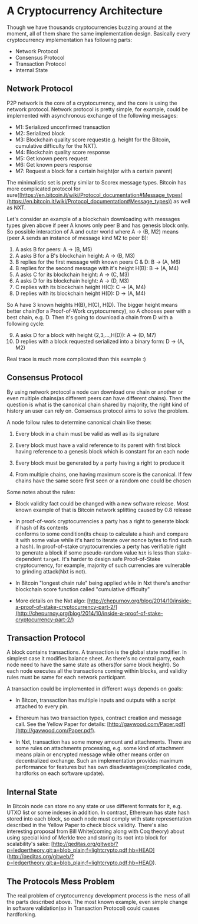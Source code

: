 A Cryptocurrency Architecture
==============================

Though we have thousands cryptocurrencies buzzing around at the moment, 
all of them share the same implementation design. Basically every cryptocurrency implementation 
has following parts:

* Network Protocol
* Consensus Protocol
* Transaction Protocol
* Internal State

Network Protocol
----------------

P2P network is the core of a cryptocurrency, and the core is using the network protocol. Network protocol
is pretty simple, for example, could be implemented with asynchronous exchange of the following messages:

* M1: Serialized unconfirmed transaction
* M2: Serialized block
* M3: Blockchain quality score request(e.g. height for the Bitcoin, cumulative difficulty for the NXT). 
* M4: Blockchain quality score response
* M5: Get known peers request
* M6: Get known peers response
* M7: Request a block for a certain height(or with a certain parent)

The minimalistic set is pretty similar to Scorex message types. Bitcoin has more complicated protocol 
for sure([https://en.bitcoin.it/wiki/Protocol_documentation#Message_types](https://en.bitcoin.it/wiki/Protocol_documentation#Message_types)) 
 as well as NXT.
 
Let's consider an example of a blockchain downloading with messages types given above if peer A knows only peer B and 
has genesis block only. So possible interaction of A and outer world where A -> (B, M2) means 
(peer A sends an instance of message kind M2 to peer B):
 
 1. A asks B for peers: A -> (B, M5)
 2. A asks B for a B's blockchain height: A -> (B, M3)
 3. B replies for the first message with known peers C & D: B -> (A, M6)
 4. B replies for the second message with it's height H(B): B -> (A, M4)
 5. A asks C for its blockchain height: A -> (C, M3)
 6. A asks D for its blockchain height: A -> (D, M3)
 7. C replies with its blockchain height H(C): C -> (A, M4)
 8. D replies with its blockchain height H(D): D -> (A, M4)
 
 So A have 3 known heights H(B), H(C), H(D). The bigger height means better chain(for a Proof-of-Work 
 cryptocurrency), so A chooses peer with a best chain, e.g. D. Then it's going to download a chain from D 
 with a following cycle:
 
 9. A asks D for a block with height (2,3,...,H(D)): A -> (D, M7)
 10. D replies with a block requested serialized into a binary form: D -> (A, M2)
    
    
Real trace is much more complicated than this example :) 
    
 
Consensus Protocol
------------------

By using network protocol a node can download one chain or another or even multiple chains(as different 
peers can have different chains). Then the question is what is the canonical chain shared by majority, the 
 right kind of history an user can rely on. Consensus protocol aims to solve the problem.
 
 A node follow rules to determine canonical chain like these: 
 
 1. Every block in a chain must be valid as well as its signature
 
 2. Every block must have a valid reference to its parent with first block having reference to a genesis block
 which is constant for an each node
  
 3. Every block must be generated by a party having a right to produce it
 
 4. From multiple chains, one having maximum score is the canonical. If few chains have the 
 same score first seen or a random one could be chosen
 
Some notes about the rules: 

* Block validity fact could be changed with a new software release. Most known example of that is 
Bitcoin network splitting caused by 0.8 release

* In proof-of-work cryptocurrencies a party has a right to generate block if hash of its contents  
 conforms to some condition(its cheap to calculate a hash and compare it with some value while it's hard
 to iterate over nonce bytes to find such a hash). In proof-of-stake cryptocurrencies a perty has verifiable 
   right to generate a block if some pseudo-random value `hit` is less than stake-dependent `target`. 
   It's harder to design safe Proof-of-Stake cryptocurrency, for example, majority of such currencies are 
   vulnerable to grinding attack(Nxt is not).     

* In Bitcoin "longest chain rule" being applied while in Nxt there's another blockchain score function 
    called "cumulative difficulty"
    
* More details on the Nxt algo: [http://chepurnoy.org/blog/2014/10/inside-a-proof-of-stake-cryptocurrency-part-2/](http://chepurnoy.org/blog/2014/10/inside-a-proof-of-stake-cryptocurrency-part-2/)    
  
 
Transaction Protocol
---------------------

A block contains transactions. A transaction is the global state modifier. In simplest case it modifies
 balance sheet. As there's no central party, each node need to have the same state as others(for same block height).
 So each node executes all the transactions coming within blocks, and validity rules must be same for each network participant.
 
 A transaction could be implemented in different ways depends on goals:
  
  * In Bitcon, transaction has multiple inputs and outputs with a script attached to every pin.
  
  * Ethereum has two transaction types, contract creation and message call. See the Yellow Paper for details:
  [http://gavwood.com/Paper.pdf](http://gavwood.com/Paper.pdf).
  
  * In Nxt, transaction has some money amount and attachments. There are some rules on attachments processing,
    e.g. some kind of attachment means plain or encrypted message while other means order on 
    decentralized exchange. Such an implementation provides maximum performance for features but has own 
    disadvantages(complicated code, hardforks on each software update).           


Internal State
--------------

In Bitcoin node can store no any state or use different formats for it, e.g. UTXO list or some indexes in addition.
 In contrast, Ethereum has state hash stored into each block, so each node must comply with state representation
 described in the Yellow Paper to check block validity. There's also interesting proposal from Bill White(coming 
 along with Coq theory) about using special kind of Merkle tree and storing its root into block for scalability's sake: 
 [http://qeditas.org/gitweb/?p=ledgertheory.git;a=blob_plain;f=lightcrypto.pdf;hb=HEAD] 
 (http://qeditas.org/gitweb/?p=ledgertheory.git;a=blob_plain;f=lightcrypto.pdf;hb=HEAD).


The Protocols Mess Problem
--------------------------

The real problem of cryptocurrency development process is the mess of all the parts described above. 
The most known example, even simple change in software validation(so in Transaction Protocol) could causes  
hardforking.     









                            